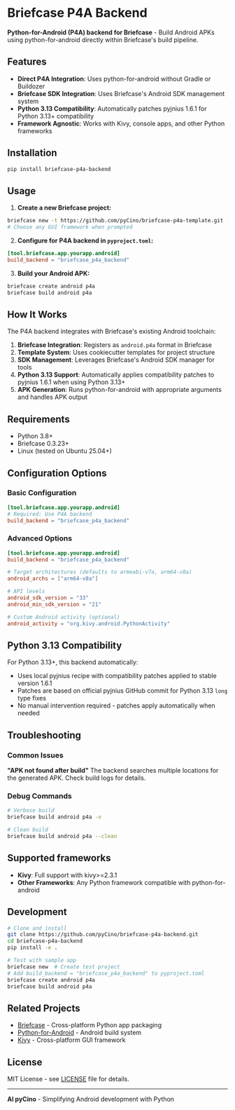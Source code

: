 # Briefcase P4A Backend

**Python-for-Android (P4A) backend for Briefcase** - Build Android APKs using python-for-android directly within Briefcase's build pipeline.

## Features

- **Direct P4A Integration**: Uses python-for-android without Gradle or Buildozer
- **Briefcase SDK Integration**: Uses Briefcase's Android SDK management system
- **Python 3.13 Compatibility**: Automatically patches pyjnius 1.6.1 for Python 3.13+ compatibility
- **Framework Agnostic**: Works with Kivy, console apps, and other Python frameworks

## Installation

```bash
pip install briefcase-p4a-backend
```

## Usage

1. **Create a new Briefcase project:**
```bash
briefcase new -t https://github.com/pyCino/briefcase-p4a-template.git --template-branch main
# Choose any GUI framework when prompted
```

2. **Configure for P4A backend in `pyproject.toml`:**
```toml
[tool.briefcase.app.yourapp.android]
build_backend = "briefcase_p4a_backend"
```

3. **Build your Android APK:**
```bash
briefcase create android p4a
briefcase build android p4a
```

## How It Works

The P4A backend integrates with Briefcase's existing Android toolchain:

1. **Briefcase Integration**: Registers as `android.p4a` format in Briefcase
2. **Template System**: Uses cookiecutter templates for project structure  
3. **SDK Management**: Leverages Briefcase's Android SDK manager for tools
4. **Python 3.13 Support**: Automatically applies compatibility patches to pyjnius 1.6.1 when using Python 3.13+
6. **APK Generation**: Runs python-for-android with appropriate arguments and handles APK output


## Requirements

- Python 3.8+
- Briefcase 0.3.23+
- Linux (tested on Ubuntu 25.04+)

## Configuration Options

### Basic Configuration
```toml
[tool.briefcase.app.yourapp.android]
# Required: Use P4A backend
build_backend = "briefcase_p4a_backend"
```

### Advanced Options
```toml
[tool.briefcase.app.yourapp.android]
build_backend = "briefcase_p4a_backend"

# Target architectures (defaults to armeabi-v7a, arm64-v8a)
android_archs = ["arm64-v8a"]

# API levels
android_sdk_version = "33"
android_min_sdk_version = "21"

# Custom Android activity (optional)
android_activity = "org.kivy.android.PythonActivity"
```

## Python 3.13 Compatibility

For Python 3.13+, this backend automatically:
- Uses local pyjnius recipe with compatibility patches applied to stable version 1.6.1
- Patches are based on official pyjnius GitHub commit for Python 3.13 `long` type fixes
- No manual intervention required - patches apply automatically when needed

## Troubleshooting

### Common Issues

**"APK not found after build"**
The backend searches multiple locations for the generated APK. Check build logs for details.

### Debug Commands

```bash
# Verbose build
briefcase build android p4a -v

# Clean build
briefcase build android p4a --clean
```

## Supported frameworks

- **Kivy**: Full support with kivy>=2.3.1
- **Other Frameworks**: Any Python framework compatible with python-for-android

## Development

```bash
# Clone and install
git clone https://github.com/pyCino/briefcase-p4a-backend.git
cd briefcase-p4a-backend
pip install -e .

# Test with sample app
briefcase new  # Create test project
# Add build_backend = "briefcase_p4a_backend" to pyproject.toml
briefcase create android p4a
briefcase build android p4a
```

## Related Projects

- [Briefcase](https://github.com/beeware/briefcase) - Cross-platform Python app packaging
- [Python-for-Android](https://github.com/kivy/python-for-android) - Android build system
- [Kivy](https://github.com/kivy/kivy) - Cross-platform GUI framework

## License

MIT License - see [LICENSE](LICENSE) file for details.

---

**Al pyCino** - Simplifying Android development with Python 